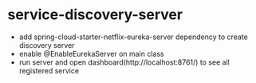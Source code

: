 # service-discovery-server
 - add spring-cloud-starter-netflix-eureka-server dependency to create discovery server
 - enable @EnableEurekaServer on main class
 - run server and open dashboard(http://localhost:8761/) to see all registered service 	